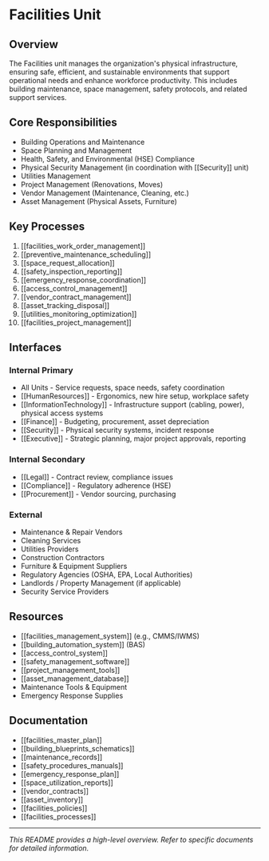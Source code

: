 # Facilities Unit

## Overview
The Facilities unit manages the organization's physical infrastructure, ensuring safe, efficient, and sustainable environments that support operational needs and enhance workforce productivity. This includes building maintenance, space management, safety protocols, and related support services.

## Core Responsibilities
- Building Operations and Maintenance
- Space Planning and Management
- Health, Safety, and Environmental (HSE) Compliance
- Physical Security Management (in coordination with [[Security]] unit)
- Utilities Management
- Project Management (Renovations, Moves)
- Vendor Management (Maintenance, Cleaning, etc.)
- Asset Management (Physical Assets, Furniture)

## Key Processes
1. [[facilities_work_order_management]]
2. [[preventive_maintenance_scheduling]]
3. [[space_request_allocation]]
4. [[safety_inspection_reporting]]
5. [[emergency_response_coordination]]
6. [[access_control_management]]
7. [[vendor_contract_management]]
8. [[asset_tracking_disposal]]
9. [[utilities_monitoring_optimization]]
10. [[facilities_project_management]]

## Interfaces
### Internal Primary
- All Units - Service requests, space needs, safety coordination
- [[HumanResources]] - Ergonomics, new hire setup, workplace safety
- [[InformationTechnology]] - Infrastructure support (cabling, power), physical access systems
- [[Finance]] - Budgeting, procurement, asset depreciation
- [[Security]] - Physical security systems, incident response
- [[Executive]] - Strategic planning, major project approvals, reporting

### Internal Secondary
- [[Legal]] - Contract review, compliance issues
- [[Compliance]] - Regulatory adherence (HSE)
- [[Procurement]] - Vendor sourcing, purchasing

### External
- Maintenance & Repair Vendors
- Cleaning Services
- Utilities Providers
- Construction Contractors
- Furniture & Equipment Suppliers
- Regulatory Agencies (OSHA, EPA, Local Authorities)
- Landlords / Property Management (if applicable)
- Security Service Providers

## Resources
- [[facilities_management_system]] (e.g., CMMS/IWMS)
- [[building_automation_system]] (BAS)
- [[access_control_system]]
- [[safety_management_software]]
- [[project_management_tools]]
- [[asset_management_database]]
- Maintenance Tools & Equipment
- Emergency Response Supplies

## Documentation
- [[facilities_master_plan]]
- [[building_blueprints_schematics]]
- [[maintenance_records]]
- [[safety_procedures_manuals]]
- [[emergency_response_plan]]
- [[space_utilization_reports]]
- [[vendor_contracts]]
- [[asset_inventory]]
- [[facilities_policies]]
- [[facilities_processes]]

---
*This README provides a high-level overview. Refer to specific documents for detailed information.*
